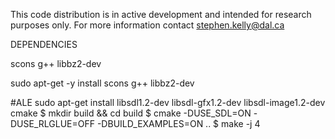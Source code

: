 This code distribution is in active development and intended for research purposes only. For more information contact stephen.kelly@dal.ca


DEPENDENCIES

scons
g++
libbz2-dev

sudo apt-get -y install scons g++ libbz2-dev 

#ALE
sudo apt-get install libsdl1.2-dev libsdl-gfx1.2-dev libsdl-image1.2-dev cmake
$ mkdir build && cd build
$ cmake -DUSE_SDL=ON -DUSE_RLGLUE=OFF -DBUILD_EXAMPLES=ON ..
$ make -j 4
